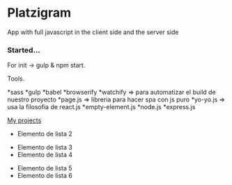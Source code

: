 # Platzigram
App with full javascript in the client side and the server side

### Started...
For init -> gulp & npm start.


Tools.

*sass
*gulp
*babel
*browserify
*watchify => para automatizar el build de nuestro proyecto
*page.js => libreria para hacer spa con js puro
*yo-yo.js => usa la filosofia de react.js
*empty-element.js
*node.js
*express.js


[My projects](https://www.github.com/diegofertr)

- Elemento de lista 2
* Elemento de lista 3
* Elemento de lista 4
+ Elemento de lista 5
+ Elemento de lista 6
